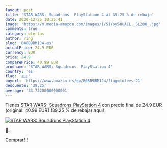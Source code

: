 ```yaml
---
layout: post
title: 'STAR WARS: Squadrons  PlayStation 4 al 39.25 % de rebaja'
date: 2020-12-25 10:25:41
image: 'https://m.media-amazon.com/images/I/51Yoy58uACL._SL200_.jpg'
comments: true
category: ofertas
author: ring
slug: 'B08B9BM1J4-es'
actualPrice: 24.9 EUR
currency: EUR
price: 24.9
comparePrice: 40.99 EUR
prodname: 'STAR WARS: Squadrons  PlayStation 4'
country: 'es'
flag: '🇪🇸'
buyurl: 'https://www.amazon.es/dp/B08B9BM1J4/?tag=tolees-21'
descuento: '39.25'
average: '33.72200000000001'
---
```


Tienes [STAR WARS: Squadrons  PlayStation 4](https://www.amazon.es/dp/B08B9BM1J4/?tag=tolees-21) con precio final de  24.9 EUR (original: 40.99 EUR) (39.25 %  de rebaja) aqui!

[![STAR WARS: Squadrons  PlayStation 4](https://m.media-amazon.com/images/I/51Yoy58uACL._SL200_.jpg)](https://www.amazon.es/dp/B08B9BM1J4/?tag=tolees-21)

🔎:


[Comprar!!!](https://www.amazon.es/dp/B08B9BM1J4/?tag=tolees-21)
